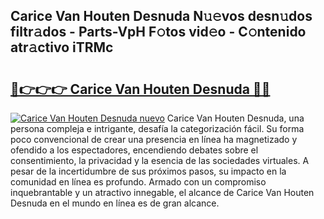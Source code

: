 ## Carice Van Houten Desnuda N𝚞𝚎vos desn𝚞dos filtr𝚊dos - Parts-VpH F𝚘tos vid𝚎o - C𝚘ntenido atr𝚊ctivo iTRMc

# <h2><a href="http://mb8n58.tromn.icu/?c=Carice+Van+Houten+Desnuda">🔗👉👉👉 Carice Van Houten Desnuda 🔗🔗</a></h2>

[![Carice Van Houten Desnuda nuevo](https://i.imgur.com/pEAQMta.gif)](http://mb8n58.tromn.icu/?c=Carice+Van+Houten+Desnuda)
Carice Van Houten Desnuda, una persona compleja e intrigante, desafía la categorización fácil. Su forma poco convencional de crear una presencia en línea ha magnetizado y ofendido a los espectadores, encendiendo debates sobre el consentimiento, la privacidad y la esencia de las sociedades virtuales. A pesar de la incertidumbre de sus próximos pasos, su impacto en la comunidad en línea es profundo. Armado con un compromiso inquebrantable y un atractivo innegable, el alcance de Carice Van Houten Desnuda en el mundo en línea es de gran alcance.
